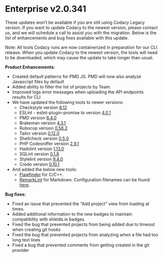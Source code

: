 # Enterprise v2.0.341

<span style="font-weight: 400;">These updates won’t be available if you
are still using Codacy Legacy version. If you want to update Codacy to
the newest version, please contact us, and we will schedule a call to assist you
with the migration. </span><span style="font-weight: 400;">Below is the
list of enhancements and bug fixes available with this update.</span>

<span style="font-weight: 400;">Note: All tools Codacy runs are now
containerized in preparation for our CLI release. When you update Codacy
to the newest version, the tools will need to be downloaded, which may
cause the update to take longer than usual.</span>

**Product Enhancements:**

-   <span style="font-weight: 400;">Created default patterns for PMD JS.
    PMD will now also analyze Javascript files by default</span>
-   <span style="font-weight: 400;"><span
    sheets-value="{&quot;1&quot;:2,&quot;2&quot;:&quot;Fixed issued that prevent Add project view from loading when user has substancial amount of repositories&quot;}"
    sheets-userformat="{&quot;2&quot;:513,&quot;3&quot;:[null,0],&quot;12&quot;:0}">Added
    ability to filter the list of projects by Team.</span></span>
-   <span style="font-weight: 400;"><span
    sheets-value="{&quot;1&quot;:2,&quot;2&quot;:&quot;Fixed issued that prevent Add project view from loading when user has substancial amount of repositories&quot;}"
    sheets-userformat="{&quot;2&quot;:513,&quot;3&quot;:[null,0],&quot;12&quot;:0}">Improved
    logs error messages when uploading the API endpoints results for
    CLI</span></span>
-   We have updated the following tools to newer versions:
    -   <span style="font-weight: 400;"><span
        sheets-value="{&quot;1&quot;:2,&quot;2&quot;:&quot;Fixed issued that prevent Add project view from loading when user has substancial amount of repositories&quot;}"
        sheets-userformat="{&quot;2&quot;:513,&quot;3&quot;:[null,0],&quot;12&quot;:0}">Checkstyle
        version
        [8.12](http://checkstyle.sourceforge.net/releasenotes.html#Release_8.12)</span></span>
    -   <span style="font-weight: 400;"><span
        sheets-value="{&quot;1&quot;:2,&quot;2&quot;:&quot;Fixed issued that prevent Add project view from loading when user has substancial amount of repositories&quot;}"
        sheets-userformat="{&quot;2&quot;:513,&quot;3&quot;:[null,0],&quot;12&quot;:0}">ESLint
        - eslint-plugin-promise to version
        [4.0.1](https://www.npmjs.com/package/eslint-plugin-promise)</span></span>
    -   <span style="font-weight: 400;"><span
        sheets-value="{&quot;1&quot;:2,&quot;2&quot;:&quot;Fixed issued that prevent Add project view from loading when user has substancial amount of repositories&quot;}"
        sheets-userformat="{&quot;2&quot;:513,&quot;3&quot;:[null,0],&quot;12&quot;:0}">PMD
        version
        [6.4.0](https://github.com/pmd/pmd/releases/tag/pmd_releases%2F6.4.0)</span></span>
    -   <span style="font-weight: 400;"><span
        sheets-value="{&quot;1&quot;:2,&quot;2&quot;:&quot;Fixed issued that prevent Add project view from loading when user has substancial amount of repositories&quot;}"
        sheets-userformat="{&quot;2&quot;:513,&quot;3&quot;:[null,0],&quot;12&quot;:0}">Brakeman
        version
        [4.3.1](https://brakemanscanner.org/blog/2018/06/06/brakeman-4-dot-3-1-released)</span></span>
    -   <span style="font-weight: 400;"><span
        sheets-value="{&quot;1&quot;:2,&quot;2&quot;:&quot;Fixed issued that prevent Add project view from loading when user has substancial amount of repositories&quot;}"
        sheets-userformat="{&quot;2&quot;:513,&quot;3&quot;:[null,0],&quot;12&quot;:0}">Rubocop version
        [0.58.2](https://rubygems.org/gems/rubocop/versions/0.58.2)</span></span>
    -   <span style="font-weight: 400;"><span
        sheets-value="{&quot;1&quot;:2,&quot;2&quot;:&quot;Fixed issued that prevent Add project view from loading when user has substancial amount of repositories&quot;}"
        sheets-userformat="{&quot;2&quot;:513,&quot;3&quot;:[null,0],&quot;12&quot;:0}">Tailor
        version
        [0.12.0](https://github.com/sleekbyte/tailor/releases)</span></span>
    -   <span style="font-weight: 400;"><span
        sheets-value="{&quot;1&quot;:2,&quot;2&quot;:&quot;Fixed issued that prevent Add project view from loading when user has substancial amount of repositories&quot;}"
        sheets-userformat="{&quot;2&quot;:513,&quot;3&quot;:[null,0],&quot;12&quot;:0}">Shellcheck version
        [0.5.0](https://github.com/koalaman/shellcheck/releases/tag/v0.5.0)</span></span>
    -   <span style="font-weight: 400;"><span
        sheets-value="{&quot;1&quot;:2,&quot;2&quot;:&quot;Fixed issued that prevent Add project view from loading when user has substancial amount of repositories&quot;}"
        sheets-userformat="{&quot;2&quot;:513,&quot;3&quot;:[null,0],&quot;12&quot;:0}">PHP
        Codesniffer
        version [2.9.1](https://pear.php.net/package/PHP_CodeSniffer/download/2.9.1)</span></span>
    -   <span style="font-weight: 400;"><span
        sheets-value="{&quot;1&quot;:2,&quot;2&quot;:&quot;Fixed issued that prevent Add project view from loading when user has substancial amount of repositories&quot;}"
        sheets-userformat="{&quot;2&quot;:513,&quot;3&quot;:[null,0],&quot;12&quot;:0}">Hadolint
        version
        [1.13.0](http://hackage.haskell.org/package/hadolint-1.13.0)</span></span>
    -   <span style="font-weight: 400;"><span
        sheets-value="{&quot;1&quot;:2,&quot;2&quot;:&quot;Fixed issued that prevent Add project view from loading when user has substancial amount of repositories&quot;}"
        sheets-userformat="{&quot;2&quot;:513,&quot;3&quot;:[null,0],&quot;12&quot;:0}">SQLint version [0.1.8](https://rubygems.org/gems/sqlint/versions/0.1.8)</span></span>
    -   <span style="font-weight: 400;"><span
        sheets-value="{&quot;1&quot;:2,&quot;2&quot;:&quot;Fixed issued that prevent Add project view from loading when user has substancial amount of repositories&quot;}"
        sheets-userformat="{&quot;2&quot;:513,&quot;3&quot;:[null,0],&quot;12&quot;:0}">Stylelint version [9.4.0](https://stylelint.io/CHANGELOG/#940)</span></span>
    -   Credo
        version [0.10.1](https://github.com/rrrene/credo/blob/master/CHANGELOG.md#0101)
-   And added the below new tools:
    -   [Flawfinder](https://github.com/codacy/codacy-flawfinder) for
        C/C++.
    -   <span style="font-weight: 400;"><span
        sheets-value="{&quot;1&quot;:2,&quot;2&quot;:&quot;Fixed issued that prevent Add project view from loading when user has substancial amount of repositories&quot;}"
        sheets-userformat="{&quot;2&quot;:513,&quot;3&quot;:[null,0],&quot;12&quot;:0}">[RemarkLint](https://github.com/codacy/codacy-remark-lint) for
        Markdown. Configuration filenames can be found
        [here](https://support.codacy.com/hc/en-us/articles/207994335-Code-Patterns#5-existing-tools).</span></span>

**Bug fixes:**

-   <span style="font-weight: 400;"><span
    sheets-value="{&quot;1&quot;:2,&quot;2&quot;:&quot;Fixed issued that prevent Add project view from loading when user has substancial amount of repositories&quot;}"
    sheets-userformat="{&quot;2&quot;:513,&quot;3&quot;:[null,0],&quot;12&quot;:0}">Fixed
    an issue that prevented the "Add project" view from loading at
    times.</span></span>
-   <span style="font-weight: 400;"><span
    sheets-value="{&quot;1&quot;:2,&quot;2&quot;:&quot;Fixed issued that prevent Add project view from loading when user has substancial amount of repositories&quot;}"
    sheets-userformat="{&quot;2&quot;:513,&quot;3&quot;:[null,0],&quot;12&quot;:0}">Added
    additional information to the new badges to maintain compatibility
    with shields.io badges.</span></span>
-   <span style="font-weight: 400;"><span
    sheets-value="{&quot;1&quot;:2,&quot;2&quot;:&quot;Fixed issued that prevent Add project view from loading when user has substancial amount of repositories&quot;}"
    sheets-userformat="{&quot;2&quot;:513,&quot;3&quot;:[null,0],&quot;12&quot;:0}">Fixed
    the bug that prevented projects from being added due to timeout when
    creating git hooks</span></span>
-   <span style="font-weight: 400;"><span
    sheets-value="{&quot;1&quot;:2,&quot;2&quot;:&quot;Fixed issued that prevent Add project view from loading when user has substancial amount of repositories&quot;}"
    sheets-userformat="{&quot;2&quot;:513,&quot;3&quot;:[null,0],&quot;12&quot;:0}">Fixed
    the bug that prevented projects from analyzing when a file had too
    long text lines</span></span>
-   <span style="font-weight: 400;"><span
    sheets-value="{&quot;1&quot;:2,&quot;2&quot;:&quot;Fixed issued that prevent Add project view from loading when user has substancial amount of repositories&quot;}"
    sheets-userformat="{&quot;2&quot;:513,&quot;3&quot;:[null,0],&quot;12&quot;:0}">Fixed
    a bug that prevented comments from getting created in the git
    provider</span></span>

